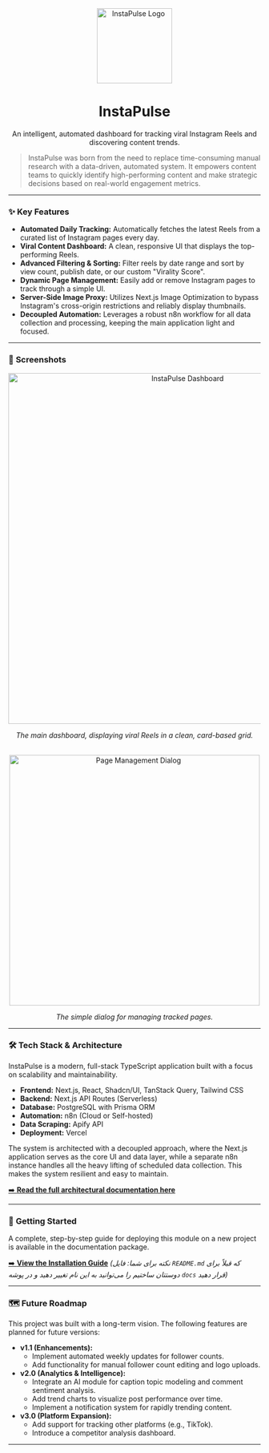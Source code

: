 <div align="center">
  <img src="![[instapulse-logo.png]]" alt="InstaPulse Logo" width="150">
  <h1>InstaPulse</h1>
  <p>An intelligent, automated dashboard for tracking viral Instagram Reels and discovering content trends.</p>
</div>

> InstaPulse was born from the need to replace time-consuming manual research with a data-driven, automated system. It empowers content teams to quickly identify high-performing content and make strategic decisions based on real-world engagement metrics.

---

### ✨ **Key Features**

-   **Automated Daily Tracking:** Automatically fetches the latest Reels from a curated list of Instagram pages every day.
-   **Viral Content Dashboard:** A clean, responsive UI that displays the top-performing Reels.
-   **Advanced Filtering & Sorting:** Filter reels by date range and sort by view count, publish date, or our custom "Virality Score".
-   **Dynamic Page Management:** Easily add or remove Instagram pages to track through a simple UI.
-   **Server-Side Image Proxy:** Utilizes Next.js Image Optimization to bypass Instagram's cross-origin restrictions and reliably display thumbnails.
-   **Decoupled Automation:** Leverages a robust n8n workflow for all data collection and processing, keeping the main application light and focused.

---

### 📸 **Screenshots**

<div align="center">
  <img src="[LINK_TO_YOUR_SCREENSHOT_1.png]" alt="InstaPulse Dashboard" width="700">
  <p><em>The main dashboard, displaying viral Reels in a clean, card-based grid.</em></p>
</div>
<br>
<div align="center">
  <img src="[LINK_TO_YOUR_SCREENSHOT_2.png]" alt="Page Management Dialog" width="500">
  <p><em>The simple dialog for managing tracked pages.</em></p>
</div>

---

### 🛠️ **Tech Stack & Architecture**

InstaPulse is a modern, full-stack TypeScript application built with a focus on scalability and maintainability.

-   **Frontend:** Next.js, React, Shadcn/UI, TanStack Query, Tailwind CSS
-   **Backend:** Next.js API Routes (Serverless)
-   **Database:** PostgreSQL with Prisma ORM
-   **Automation:** n8n (Cloud or Self-hosted)
-   **Data Scraping:** Apify API
-   **Deployment:** Vercel

The system is architected with a decoupled approach, where the Next.js application serves as the core UI and data layer, while a separate n8n instance handles all the heavy lifting of scheduled data collection. This makes the system resilient and easy to maintain.

[➡️ **Read the full architectural documentation here**](./docs/)

---

### 🚀 **Getting Started**

A complete, step-by-step guide for deploying this module on a new project is available in the documentation package.

[➡️ **View the Installation Guide**](./docs/installation-guide.md) 
*(نکته برای شما: فایل `README.md` که قبلاً برای دوستتان ساختیم را می‌توانید به این نام تغییر دهید و در پوشه `docs` قرار دهید)*

---

### 🗺️ **Future Roadmap**

This project was built with a long-term vision. The following features are planned for future versions:

-   **v1.1 (Enhancements):**
    -   Implement automated weekly updates for follower counts.
    -   Add functionality for manual follower count editing and logo uploads.
-   **v2.0 (Analytics & Intelligence):**
    -   Integrate an AI module for caption topic modeling and comment sentiment analysis.
    -   Add trend charts to visualize post performance over time.
    -   Implement a notification system for rapidly trending content.
-   **v3.0 (Platform Expansion):**
    -   Add support for tracking other platforms (e.g., TikTok).
    -   Introduce a competitor analysis dashboard.

---